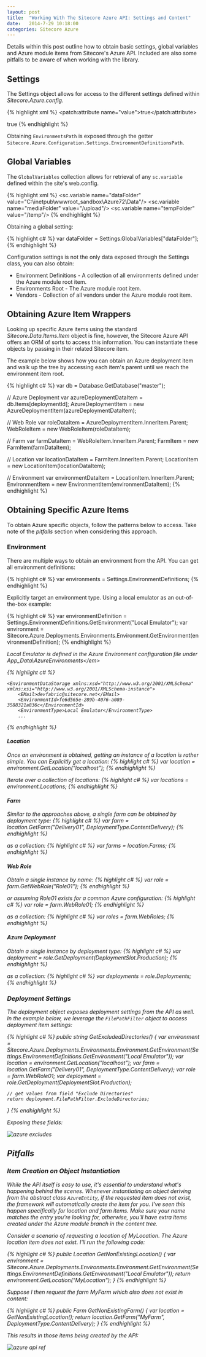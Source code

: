 ```yaml
---
layout: post
title:  "Working With The Sitecore Azure API: Settings and Content"
date:   2014-7-29 10:18:00
categories: Sitecore Azure
---
```


Details within this post outline how to obtain basic settings, global variables and Azure module items from Sitecore's Azure API. Included are also some pitfalls to be aware of when working with the library.


## Settings
The Settings object allows for access to the different settings defined within <em>Sitecore.Azure.config</em>.

{% highlight xml %}
<settings>
  <setting name="EnableEventQueues">
    <patch:attribute name="value">true</patch:attribute>
  </setting>

  <setting name="Media.DisableFileMedia">
    <patch:attribute name="value">true</patch:attribute>
  </setting>

  <setting name="Azure.EnvironmentsPath" value="/App_Data/AzureEnvironments" />
  <setting name="Azure.HostedServicePropertiesUpdateTime" value="00:00:20" />
  <setting name="Azure.DefaultUpdateCacheInterval" value="00:00:20" />
  <setting name="Azure.VendorsBlobContainer" value="http://cloudsettings.sitecore.net/vendors" />
  <setting name="Azure.VendorsStorage" value="/App_Config/AzureVendors" />
  <setting name="Azure.Package.NoEncryptPackage" value="false" />
  <setting name="Azure.RoleName" value="SitecoreWebRole" />
  <setting name="Azure.UiRefreshInterval" value="00:00:05" />
  <setting name="Azure.GetEnvironmentFileInfoBlobContainer" value="http://cloudsettings.sitecore.net/{version}-{locale}/GetEnvironmentFileInfo.html" />
  <setting name="Azure.HttpRequestRetries" value="3" />
  <setting name="Azure.TranslationsPath" value="/temp/AzureTranslations" />
  <setting name="Azure.ManagerDisabled" value="false" />
  <setting name="Azure.PublishTargetsContainer" value="publishtargets" />
  <setting name="Azure.TrafficManager.Enable" value="true" />

  <!-- Setup Logging level of Log trace of Sitecore Azure App. 
  Info  -  Show only common messages
  Debug -  Exception will be shown too. -->
  <setting name="Azure.LoggingSettings.LogLevel" value="Debug" />
</settings>
{% endhighlight %}

Obtaining `EnvironmentsPath` is exposed through the getter `Sitecore.Azure.Configuration.Settings.EnvironmentDefinitionsPath`.

## Global Variables

The `GlobalVariables` collection allows for retrieval of any `sc.variable` defined within the site's web.config.

{% highlight xml %}
<sitecore database="SqlServer">
  <sc.variable name="dataFolder" value="C:\inetpub\wwwroot_sandbox\Azure72\Data"/>
  <sc.variable name="mediaFolder" value="/upload"/>
  <sc.variable name="tempFolder" value="/temp"/>
{% endhighlight %}
  
Obtaining a global setting:

{% highlight c# %}
var dataFolder = Settings.GlobalVariables["dataFolder"];
{% endhighlight %}

Configuration settings is not the only data exposed through the Settings class, you can also obtain:

* Environment Definitions - A collection of all environments defined under the Azure module root item.
* Environments Root - The Azure module root item.
* Vendors - Collection of all vendors under the Azure module root item.

## Obtaining Azure Item Wrappers
Looking up specific Azure items using the standard <em>Sitecore.Data.Items.Item</em> object is fine, however, the Sitecore Azure API offers an ORM of sorts to access this information. You can instantiate these objects by passing in their related Sitecore item.

The example below shows how you can obtain an Azure deployment item and walk up the tree by accessing each item's parent until we reach the environment item root.

{% highlight c# %}
var db = Database.GetDatabase("master");

// Azure Deployment
var azureDeploymentDataItem = db.Items[deploymentId];
AzureDeploymentItem = new AzureDeploymentItem(azureDeploymentDataItem);

// Web Role
var roleDataItem = AzureDeploymentItem.InnerItem.Parent;
WebRoleItem = new WebRoleItem(roleDataItem);

// Farm
var farmDataItem = WebRoleItem.InnerItem.Parent;
FarmItem = new FarmItem(farmDataItem);

// Location
var locationDataItem = FarmItem.InnerItem.Parent;
LocationItem = new LocationItem(locationDataItem);

// Environment
var environmentDataItem = LocationItem.InnerItem.Parent;
EnvironmentItem = new EnvironmentItem(environmentDataItem);
{% endhighlight %}

## Obtaining Specific Azure Items

To obtain Azure specific objects, follow the patterns below to access. Take note of the <em>pitfalls</em> section when considering this approach.

### Environment

There are multiple ways to obtain an environment from the API. You can get all environment definitions:

{% highlight c# %}
var environments = Settings.EnvironmentDefinitions;
{% endhighlight %}

Explicitly target an environment type. Using a local emulator as an out-of-the-box example:

{% highlight c# %}
var environmentDefinition = Settings.EnvironmentDefinitions.GetEnvironment("Local Emulator");
var environment = Sitecore.Azure.Deployments.Environments.Environment.GetEnvironment(environmentDefinition);
{% endhighlight %}

<em>Local Emulator<em> is defined in the Azure Environment configuration file under <em>App_Data\AzureEnvironments\</em>

{% highlight c# %}
<?xml version="1.0" encoding="utf-16"?>
	<EnvironmentDataStorage xmlns:xsd="http://www.w3.org/2001/XMLSchema" xmlns:xsi="http://www.w3.org/2001/XMLSchema-instance">
		<EMail>devfabric@sitecore.net</EMail>
		<EnvironmentId>fe6d565e-289b-4076-a089-3588321a836c</EnvironmentId>
		<EnvironmentType>Local Emulator</EnvironmentType>
		...
{% endhighlight %}
		
#### Location

Once an environment is obtained, getting an instance of a location is rather simple. You can Explicitly get a location:
{% highlight c# %}
var location = environment.GetLocation("localhost");
{% endhighlight %}

Iterate over a collection of locations:
{% highlight c# %}
var locations = environment.Locations;
{% endhighlight %}

<h4>Farm</h4>
Similar to the approaches above, a single farm can be obtained by deployment type:
{% highlight c# %}
var farm = location.GetFarm("Delivery01", DeploymentType.ContentDelivery);
{% endhighlight %}

as a collection:
{% highlight c# %}
var farms = location.Farms;
{% endhighlight %}

<h4>Web Role</h4>
Obtain a single instance by name:
{% highlight c# %}
var role = farm.GetWebRole("Role01");
{% endhighlight %}

or assuming <em>Role01</em> exists for a common Azure configuration:
{% highlight c# %}
var role = farm.WebRole01;
{% endhighlight %}

as a collection:
{% highlight c# %}
var roles = farm.WebRoles;
{% endhighlight %}

#### Azure Deployment
Obtain a single instance by deployment type:
{% highlight c# %}
var deployment = role.GetDeployment(DeploymentSlot.Production);
{% endhighlight %}

as a collection:
{% highlight c# %}
var deployments = role.Deployments;
{% endhighlight %}

### Deployment Settings
The deployment object exposes deployment settings from the API as well. In the example below, we leverage the `FilePathFilter` object to access deployment item settings:

{% highlight c# %}
public string GetExcludedDirectories()
{
    var environment = Sitecore.Azure.Deployments.Environments.Environment.GetEnvironment(Settings.EnvironmentDefinitions.GetEnvironment("Local Emulator"));
    var location = environment.GetLocation("localhost");
    var farm = location.GetFarm("Delivery01", DeploymentType.ContentDelivery);
    var role = farm.WebRole01;
    var deployment = role.GetDeployment(DeploymentSlot.Production);

    // get values from field "Exclude Directories"
    return deployment.FilePathFilter.ExcludeDirectories;
}
{% endhighlight %}

Exposing these fields:

![azure excludes](/assets/images/azure-excludes-ref.png)

## Pitfalls

### Item Creation on Object Instantiation

While the API itself is easy to use, it's essential to understand what's happening behind the scenes. Whenever instantiating an object deriving from the abstract class `AzureEntity`, if the requested item does not exist, the framework will automatically create the item for you. I've seen this happen specifically for location and farm items. Make sure your name matches the entry you're looking for, otherwise, you'll have extra items created under the Azure module branch in the content tree.

Consider a scenario of requesting a location of <em>MyLocation</em>. The Azure location item does not exist. I'll run the following code:

{% highlight c# %}
public Location GetNonExistingLocation()
{
    var environment = Sitecore.Azure.Deployments.Environments.Environment.GetEnvironment(Settings.EnvironmentDefinitions.GetEnvironment("Local Emulator"));
    return environment.GetLocation("MyLocation");
}
{% endhighlight %}

Suppose I then request the farm <em>MyFarm</em> which also does not exist in content:

{% highlight c# %}
public Farm GetNonExistingFarm()
{
    var location = GetNonExistingLocation();
    return location.GetFarm("MyFarm", DeploymentType.ContentDelivery);
}
{% endhighlight %}

This results in those items being created by the API:

![azure api ref](/assets/images/azure-api-ref.png)